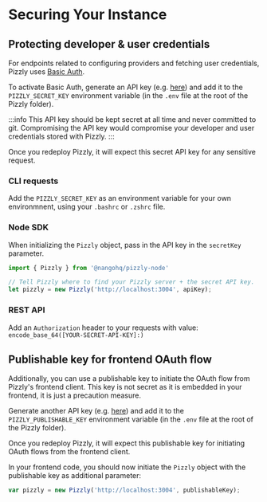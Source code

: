 # Securing Your Instance

## Protecting developer & user credentials

For endpoints related to configuring providers and fetching user credentials, Pizzly uses [Basic Auth](https://en.wikipedia.org/wiki/Basic_access_authentication).

To activate Basic Auth, generate an API key (e.g. [here](https://codepen.io/corenominal/pen/rxOmMJ)) and add it to the `PIZZLY_SECRET_KEY` environment variable (in the `.env` file at the root of the Pizzly folder).

:::info
This API key should be kept secret at all time and never committed to git. Compromising the API key would compromise your developer and user credentials stored with Pizzly.
:::

Once you redeploy Pizzly, it will expect this secret API key for any sensitive request. 

### CLI requests

Add the `PIZZLY_SECRET_KEY` as an environment variable for your own environmnent, using your `.bashrc` or `.zshrc` file.

### Node SDK

When initializing the `Pizzly` object, pass in the API key in the `secretKey` parameter.

```ts
import { Pizzly } from '@nangohq/pizzly-node'

// Tell Pizzly where to find your Pizzly server + the secret API key.
let pizzly = new Pizzly('http://localhost:3004', apiKey);
```

### REST API

Add an `Authorization` header to your requests with value: `encode_base_64([YOUR-SECRET-API-KEY]:)`

## Publishable key for frontend OAuth flow

Additionally, you can use a publishable key to initiate the OAuth flow from Pizzly's frontend client. This key is not secret as it is embedded in your frontend, it is just a precaution measure.

Generate another API key (e.g. [here](https://codepen.io/corenominal/pen/rxOmMJ)) and add it to the `PIZZLY_PUBLISHABLE_KEY` environment variable (in the `.env` file at the root of the Pizzly folder).

Once you redeploy Pizzly, it will expect this publishable key for initiating OAuth flows from the frontend client. 

In your frontend code, you should now initiate the `Pizzly` object with the publishable key as additional parameter: 

```ts
var pizzly = new Pizzly('http://localhost:3004', publishableKey);
```

